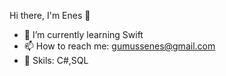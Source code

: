 Hi there, I'm Enes 👋


- 🌱 I’m currently learning Swift
- 📫 How to reach me: gumussenes@gmail.com
- 🔭 Skils: C#,SQL
